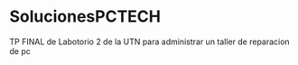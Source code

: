 # SolucionesPCTECH
TP FINAL de Labotorio 2 de la UTN para administrar un taller de reparacion de pc
